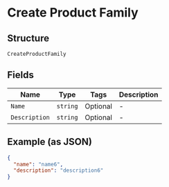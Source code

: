 
# Create Product Family

## Structure

`CreateProductFamily`

## Fields

| Name | Type | Tags | Description |
|  --- | --- | --- | --- |
| `Name` | `string` | Optional | - |
| `Description` | `string` | Optional | - |

## Example (as JSON)

```json
{
  "name": "name6",
  "description": "description6"
}
```

